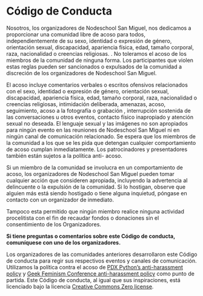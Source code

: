 # Código de Conducta

Nosotros, los organizadores de Nodeschool San Miguel, nos dedicamos a proporcionar una
comunidad libre de acoso para todos, independientemente de su sexo, identidad o expresión
de género, orientación sexual, discapacidad, apariencia física, edad, tamaño corporal, raza,
nacionalidad o creencias religiosas. . No toleramos el acoso de los miembros de la comunidad
de ninguna forma. Los participantes que violen estas reglas pueden ser sancionados o
expulsados ​​de la comunidad a discreción de los organizadores de Nodeschool San Miguel.

El acoso incluye comentarios verbales o escritos ofensivos relacionados con el sexo, identidad
o expresión de género, orientación sexual, discapacidad, apariencia física, edad, tamaño
corporal, raza, nacionalidad o creencias religiosas, intimidación deliberada, amenazas, acoso,
seguimiento, acoso a la fotografía o grabación , interrupción sostenida de las conversaciones u
otros eventos, contacto físico inapropiado y atención sexual no deseada. El lenguaje sexual y
las imágenes no son apropiados para ningún evento en las reuniones de Nodeschool San
Miguel ni en ningún canal de comunicación relacionado. Se espera que los miembros de la
comunidad a los que se les pida que detengan cualquier comportamiento de acoso cumplan
inmediatamente. Los patrocinadores y presentadores también están sujetos a la política anti-
acoso.

Si un miembro de la comunidad se involucra en un comportamiento de acoso, los
organizadores de Nodeschool San Miguel pueden tomar cualquier acción que consideren
apropiada, incluyendo la advertencia al delincuente o la expulsión de la comunidad. Si lo
hostigan, observe que alguien más está siendo hostigado o tiene alguna inquietud, póngase en
contacto con un organizador de inmediato.

Tampoco esta permitido que ningún miembro realice ninguna actividad procelitista con el fin de recaudar fondos o donaciones sin el consentimiento de los Organizadores.

**Si tiene preguntas o comentarios sobre este Código de conducta, comuníquese con uno de los organizadores.**

Los organizadores de las comunidades anteriores desarrollaron este Código de conducta para regir sus respectivos eventos y canales de comunicación. Utilizamos la política contra el acoso de [PDX Python’s anti-harassment policy](http://www.meetup.com/pdxpython/pages/Code_of_Conduct/)
y [Geek Feminism Conference anti-harassment policy](http://geekfeminism.wikia.com/wiki/Conference_anti-harassment/Policy)
como punto de partida. Este Código de conducta, al igual que sus inspiraciones, está licenciado bajo la licencia [Creative Commons Zero license](http://creativecommons.org/publicdomain/zero/1.0/).
